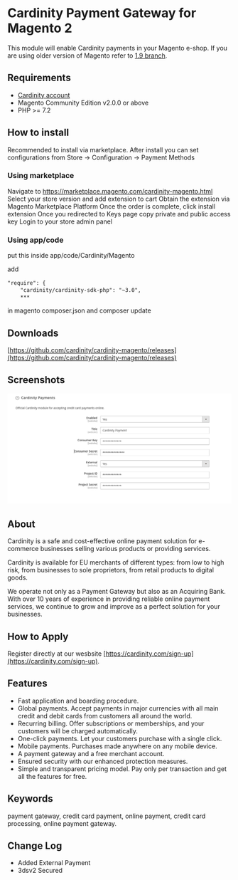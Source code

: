 # Cardinity Payment Gateway for Magento 2
This module will enable Cardinity payments in your Magento e-shop.
If you are using older version of Magento refer to  [1.9 branch](https://github.com/cardinity/cardinity-magento/tree/1.9.x).

## Requirements
* [Cardinity account](https://cardinity.com/sign-up)
* Magento Community Edition v2.0.0 or above
* PHP >= 7.2

## How to install
Recommended to install via marketplace. After install you can set configurations from Store -> Configuration -> Payment Methods

### Using marketplace
Navigate to https://marketplace.magento.com/cardinity-magento.html
Select your store version and add extension to cart
Obtain the extension via Magento Marketplace Platform
Once the order is complete, click install extension
Once you redirected to Keys page copy private and public access key
Login to your store admin panel

### Using app/code
put this inside app/code/Cardinity/Magento

add
```
"require": {
    "cardinity/cardinity-sdk-php": "~3.0",
    ***
```
in magento composer.json and composer update

## Downloads
[https://github.com/cardinity/cardinity-magento/releases](https://github.com/cardinity/cardinity-magento/releases)

## Screenshots
![Admin Page](https://github.com/cardinity/cardinity-magento/raw/master/screen.png)

## About
Cardinity is a safe and cost-effective online payment solution for e-commerce businesses selling various products or providing services.

Cardinity is available for EU merchants of different types: from low to high risk, from businesses to sole proprietors, from retail products to digital goods.

We operate not only as a Payment Gateway but also as an Acquiring Bank. With over 10 years of experience in providing reliable online payment services, we continue to grow and improve as a perfect solution for your businesses.

## How to Apply
Register directly at our wesbsite [https://cardinity.com/sign-up](https://cardinity.com/sign-up).

## Features
* Fast application and boarding procedure.
* Global payments. Accept payments in major currencies with all main credit and debit cards from customers all around the world.
* Recurring billing. Offer subscriptions or memberships, and your customers will be charged automatically.
* One-click payments. Let your customers purchase with a single click.
* Mobile payments. Purchases made anywhere on any mobile device.
* A payment gateway and a free merchant account.
* Ensured security with our enhanced protection measures.
* Simple and transparent pricing model. Pay only per transaction and get all the features for free.

## Keywords
payment gateway, credit card payment, online payment, credit card processing, online payment gateway.

## Change Log
* Added External Payment
* 3dsv2 Secured
